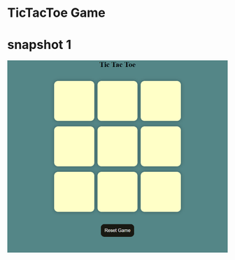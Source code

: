# TicTacToe Game

# snapshot 1

![TicTacToe Game](https://raw.githubusercontent.com/Harshit4404/Tic-tac-toe/main/snapshots/Screenshot%202024-02-11%20011134.png)

